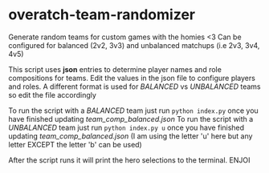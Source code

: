 # overatch-team-randomizer

Generate random teams for custom games with the homies <3 
Can be configured for balanced (2v2, 3v3) and unbalanced matchups (i.e 2v3, 3v4, 4v5)

This script uses **json** entries to determine player names and role compositions for teams. 
Edit the values in the json file to configure players and roles. 
A different format is used for *BALANCED* vs *UNBALANCED* teams so edit the file accordingly

To run the script with a *BALANCED* team just run `python index.py` once you have finished updating *team_comp_balanced.json*
To run the script with a *UNBALANCED* team just run `python index.py u` once you have finished updating *team_comp_balanced.json* (I am using the letter 'u' here but any letter EXCEPT the letter 'b' can be used)

After the script runs it will print the hero selections to the terminal. ENJOI